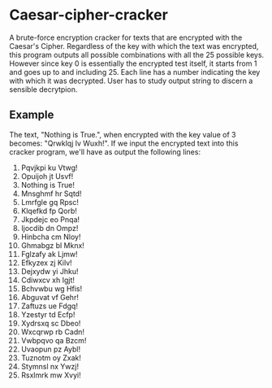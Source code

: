 # Caesar-cipher-cracker

A brute-force encryption cracker for texts that are encrypted with the Caesar's Cipher. Regardless of the key with which the text was encrypted, this program outputs all possible combinations with all the 25 possible keys. However since key 0 is essentially the encrypted test itself, it starts from 1 and goes up to and including 25. Each line has a number indicating the key with which it was decrypted. User has to study output string to discern a sensible decrytpion.

## Example

The text, "Nothing is True.", when encrypted with the key value of 3 becomes: "Qrwklqj lv Wuxh!". If we input the encrypted text into this cracker program, we'll have as output the following lines:

1. Pqvjkpi ku Vtwg!
2. Opuijoh jt Usvf!
3. Nothing is True!
4. Mnsghmf hr Sqtd!
5. Lmrfgle gq Rpsc!
6. Klqefkd fp Qorb!
7. Jkpdejc eo Pnqa!
8. Ijocdib dn Ompz!
9. Hinbcha cm Nloy!
10. Ghmabgz bl Mknx!
11. Fglzafy ak Ljmw!
12. Efkyzex zj Kilv!
13. Dejxydw yi Jhku!
14. Cdiwxcv xh Igjt!
15. Bchvwbu wg Hfis!
16. Abguvat vf Gehr!
17. Zaftuzs ue Fdgq!
18. Yzestyr td Ecfp!
19. Xydrsxq sc Dbeo!
20. Wxcqrwp rb Cadn!
21. Vwbpqvo qa Bzcm!
22. Uvaopun pz Aybl!
23. Tuznotm oy Zxak!
24. Stymnsl nx Ywzj!
25. Rsxlmrk mw Xvyi!
